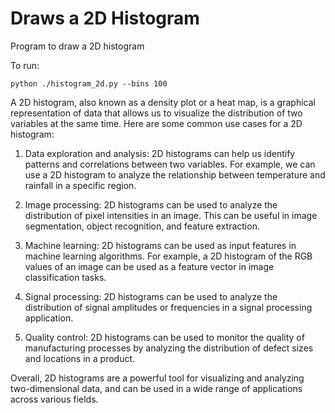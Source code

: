 

# Draws a 2D Histogram

Program to draw a 2D histogram

To run:

```
python ./histogram_2d.py --bins 100
```

A 2D histogram, also known as a density plot or a heat map, is a graphical 
representation of data that allows us to visualize the distribution of two 
variables at the same time. Here are some common use cases for a 2D histogram:

1. Data exploration and analysis: 2D histograms can help us identify patterns and correlations between two variables. For example, we can use a 2D histogram to analyze the relationship between temperature and rainfall in a specific region.

2. Image processing: 2D histograms can be used to analyze the distribution of pixel intensities in an image. This can be useful in image segmentation, object recognition, and feature extraction.

3. Machine learning: 2D histograms can be used as input features in machine learning algorithms. For example, a 2D histogram of the RGB values of an image can be used as a feature vector in image classification tasks.

4. Signal processing: 2D histograms can be used to analyze the distribution of signal amplitudes or frequencies in a signal processing application.

5. Quality control: 2D histograms can be used to monitor the quality of manufacturing processes by analyzing the distribution of defect sizes and locations in a product.

Overall, 2D histograms are a powerful tool for visualizing and analyzing 
two-dimensional data, and can be used in a wide range of applications across 
various fields.

